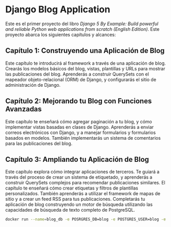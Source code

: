 # Django Blog Application

Este es el primer proyecto del libro *Django 5 By Example: Build powerful and reliable Python web applications from scratch (English Edition)*. Este proyecto abarca los siguientes capítulos y alcances:

## Capítulo 1: Construyendo una Aplicación de Blog
Este capítulo te introducirá al framework a través de una aplicación de blog. Crearás los modelos básicos del blog, vistas, plantillas y URLs para mostrar las publicaciones del blog. Aprenderás a construir QuerySets con el mapeador objeto-relacional (ORM) de Django, y configurarás el sitio de administración de Django.

## Capítulo 2: Mejorando tu Blog con Funciones Avanzadas
Este capítulo te enseñará cómo agregar paginación a tu blog, y cómo implementar vistas basadas en clases de Django. Aprenderás a enviar correos electrónicos con Django, y a manejar formularios y formularios basados en modelos. También implementarás un sistema de comentarios para las publicaciones del blog.

## Capítulo 3: Ampliando tu Aplicación de Blog
Este capítulo explora cómo integrar aplicaciones de terceros. Te guiará a través del proceso de crear un sistema de etiquetado, y aprenderás a construir QuerySets complejos para recomendar publicaciones similares. El capítulo te enseñará cómo crear etiquetas y filtros de plantillas personalizados. También aprenderás a utilizar el framework de mapas de sitio y a crear un feed RSS para tus publicaciones. Completarás tu aplicación de blog construyendo un motor de búsqueda utilizando las capacidades de búsqueda de texto completo de PostgreSQL.


```bash
docker run --name=blog_db -e POSRGRES_DB=blog -e POSTGRES_USER=blog -e POSTGRES_PASSWORD=xxxxx -p 5432:5432 -d postgres:16.2
```

